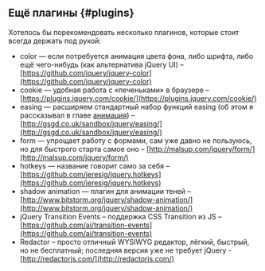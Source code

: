 ## Ещё плагины {#plugins}

Хотелось бы порекомендовать несколько плагинов, которые стоит всегда держать под рукой:
* color — если потребуется анимация цвета фона, либо шрифта, либо ещё чего-нибудь (как альтернатива jQuery UI) –
[https://github.com/jquery/jquery-color](https://github.com/jquery/jquery-color)
* cookie — удобная работа с «печеньками» в браузере –
[https://plugins.jquery.com/cookie/](https://plugins.jquery.com/cookie/)
* easing — расширяем стандартный набор функций easing (об этом я рассказывал в главе [анимация](../30_events/touch_sobitiya.md#445091657886621-_40%_Анимация)) –
[http://gsgd.co.uk/sandbox/jquery/easing/](http://gsgd.co.uk/sandbox/jquery/easing/)
* form — упрощает работу с формами, сам уже давно не пользуюсь, но для быстрого старта самое оно –
[http://malsup.com/jquery/form/](http://malsup.com/jquery/form/)
* hotkeys — название говорит само за себя –
[https://github.com/jeresig/jquery.hotkeys](https://github.com/jeresig/jquery.hotkeys)
* shadow animation — плагин для анимации теней –
[http://www.bitstorm.org/jquery/shadow-animation/](http://www.bitstorm.org/jquery/shadow-animation/)
* jQuery Transition Events – поддержка CSS Transition из JS –
[https://github.com/ai/transition-events](https://github.com/ai/transition-events)
* Redactor – просто отличный WYSIWYG редактор, лёгкий, быстрый, но не бесплатный; последняя версия уже не требует jQuery - 
[http://redactorjs.com/](http://redactorjs.com/)
